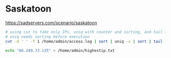 # Saskatoon
https://sadservers.com/scenario/saskatoon

```bash
# using cut to take only IPs, uniq with counter and sorting, and tail for last entry
# uniq needs sorting before execution
cut -d ' ' -f 1 /home/admin/access.log | sort | uniq -c | sort | tail -1
```

```bash
echo "66.249.73.135" > /home/admin/highestip.txt
```